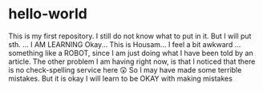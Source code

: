 # hello-world
This is my first repository. I still do not know what to put in it. But I will put sth. ... I AM LEARNING 
Okay... This is Housam... I feel a bit awkward ... something like a ROBOT, since I am just doing what I have been told by an article.
The other problem I am having right now, is that I noticed that there is no check-spelling service here 😲
So I may have made some terrible mistakes. 
But it is okay
I will learn to be OKAY with making mistakes
